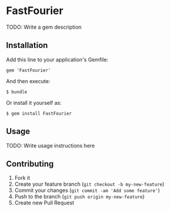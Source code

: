 # FastFourier

TODO: Write a gem description

## Installation

Add this line to your application's Gemfile:

    gem 'FastFourier'

And then execute:

    $ bundle

Or install it yourself as:

    $ gem install FastFourier

## Usage

TODO: Write usage instructions here

## Contributing

1. Fork it
2. Create your feature branch (`git checkout -b my-new-feature`)
3. Commit your changes (`git commit -am 'Add some feature'`)
4. Push to the branch (`git push origin my-new-feature`)
5. Create new Pull Request
